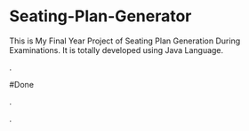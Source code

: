 # Seating-Plan-Generator

This is My Final Year Project of Seating Plan Generation During Examinations. It is totally developed using Java Language.
























































































.





















































#Done










































































































.




































































































































































































































































































































































































































































































.






































